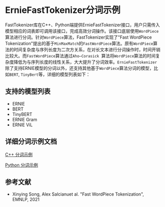 # ErnieFastTokenizer分词示例

FastTokenizer库在C++、Python端提供ErnieFastTokenizer接口，用户只需传入模型相应的词表即可调用该接口，完成高效分词操作。该接口底层使用`WordPiece`算法进行分词。针对`WordPiece`算法，FastTokenizer实现了"Fast WordPiece Tokenization"提出的基于`MinMaxMatch`的`FastWordPiece`算法。原有`WordPiece`算法的时间复杂度与序列长度为二次方关系，在对长文本进行分词操作时，时间开销比较大。而`FastWordPiece`算法通过`Aho–Corasick `算法将`WordPiece`算法的时间复杂度降低为与序列长度的线性关系，大大提升了分词效率。`ErnieFastTokenizer`除了支持ERNIE模型的分词以外，还支持其他基于`WordPiece`算法分词的模型，比如`BERT`, `TinyBert`等，详细的模型列表如下：

## 支持的模型列表

- ERNIE
- BERT
- TinyBERT
- ERNIE Gram
- ERNIE ViL

## 详细分词示例文档

[C++ 分词示例](./cpp/README.md)

[Python 分词示例](./python/README.md)

## 参考文献

- Xinying Song, Alex Salcianuet al. "Fast WordPiece Tokenization", EMNLP, 2021
